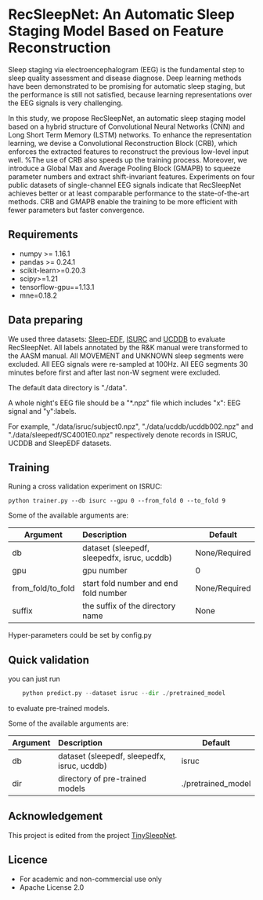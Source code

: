 # RecSleepNet: An Automatic Sleep Staging Model Based on Feature Reconstruction

Sleep staging via electroencephalogram (EEG) is the fundamental step to sleep quality assessment and disease diagnose. Deep learning methods have been demonstrated to be promising for automatic sleep staging, but the performance is still not satisfied, because learning representations over the EEG signals is very challenging.

In this study, we propose RecSleepNet, an automatic sleep staging model based on a hybrid structure of Convolutional Neural Networks (CNN) and Long Short Term Memory (LSTM) networks. To enhance the representation learning, we devise a Convolutional Reconstruction Block (CRB), which enforces the extracted features to reconstruct the previous low-level input well. %The use of CRB also speeds up the training process. Moreover, we introduce a Global Max and Average Pooling Block (GMAPB) to squeeze parameter numbers and extract shift-invariant features. Experiments on four public datasets of single-channel EEG signals indicate that RecSleepNet achieves better or at least comparable performance to the state-of-the-art methods. CRB and GMAPB enable the training to be more efficient with fewer parameters but faster convergence.

## Requirements

* numpy >= 1.16.1
* pandas >= 0.24.1
* scikit-learn>=0.20.3
* scipy>=1.21
* tensorflow-gpu==1.13.1
* mne=0.18.2

## Data preparing

We used three datasets: [Sleep-EDF](https://physionet.org/content/sleep-edfx/1.0.0/),  [ISURC](https://sleeptight.isr.uc.pt/ISRUC_Slee) and [UCDDB](https://physionet.org/content/ucddb/1.0.0/) to evaluate RecSleepNet. 
All labels annotated by the R\&K manual were transformed to the AASM manual. All MOVEMENT and UNKNOWN sleep segments were excluded. All EEG signals were re-sampled at 100Hz. All EEG segments 30 minutes before first and after last non-W segment were excluded. 

The default data directory is "./data".

A whole night's EEG file should be a "*.npz" file which includes "x": EEG signal and "y":labels.

For example, "./data/isruc/subject0.npz", "./data/ucddb/ucddb002.npz" and "./data/sleepedf/SC4001E0.npz" respectively denote records in ISRUC, UCDDB and SleepEDF datasets.

## Training

Runing a cross validation experiment on ISRUC:

 ```shell 
python trainer.py --db isurc --gpu 0 --from_fold 0 --to_fold 9
 
 ```

Some of the available arguments are:

| Argument          | Description                                 | Default       |
| ----------------- | :------------------------------------------ | ------------- |
| db                | dataset (sleepedf, sleepedfx, isruc, ucddb) | None/Required |
| gpu               | gpu number                                  | 0             |
| from_fold/to_fold | start fold number and end fold number       | None/Required |
| suffix            | the suffix of the directory name            | None          |

Hyper-parameters could be set by config.py

## Quick validation

you can just run 

```Python
    python predict.py --dataset isruc --dir ./pretrained_model
```

to evaluate pre-trained models.

Some of the available arguments are:

| Argument | Description                                 | Default            |
| -------- | :------------------------------------------ | ------------------ |
| db       | dataset (sleepedf, sleepedfx, isruc, ucddb) | isruc              |
| dir      | directory of pre-trained models             | ./pretrained_model |

## Acknowledgement

This project is edited from the project [TinySleepNet]([TinySleepNet](https://physionetchallenges.org/2020/). ). 

## Licence

- For academic and non-commercial use only
- Apache License 2.0
